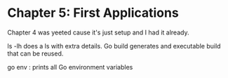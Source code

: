 # Chapter 5: First Applications

Chapter 4 was yeeted cause it's just setup and I had it already.

ls -lh does a ls with extra details.
Go build generates and executable build that can be reused.

go env : prints all Go environment variables
